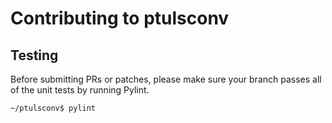 # Contributing to ptulsconv

## Testing

Before submitting PRs or patches, please make sure your branch passes all of the unit tests by running Pylint.

```sh
~/ptulsconv$ pylint
```
